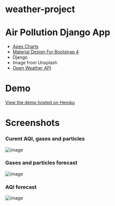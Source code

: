 # weather-project
# Air Pollution Django App
- [Apex Charts](https://apexcharts.com/)
- [Material Design For Bootstrap 4](https://mdbootstrap.com/docs/b4/jquery/)
- Django
- Image from Unsplash
- [Open Weather API](https://openweathermap.org/api/air-pollution)

# Demo
[View the demo hosted on Heroku](https://airpollutiondemo.herokuapp.com/dashboard/)

# Screenshots
### Curent AQI, gases and particles
![image](https://user-images.githubusercontent.com/47489747/111072410-2cdc2680-84e3-11eb-8ce3-171879a8fa6b.png)

### Gases and particles forecast
![image](https://user-images.githubusercontent.com/47489747/111072494-85abbf00-84e3-11eb-802f-917fe465535a.png)

### AQI forecast
![image](https://user-images.githubusercontent.com/47489747/111072641-14b8d700-84e4-11eb-9f1e-e74aee6e44f7.png)

